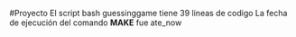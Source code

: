 #Proyecto
El script bash guessinggame tiene 39 lineas de codigo
La fecha de ejecución del comando **MAKE** fue ate_now
